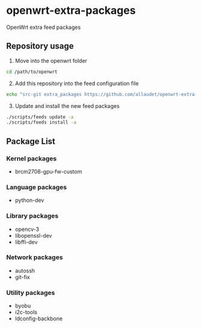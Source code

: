 # openwrt-extra-packages
OpenWrt extra feed packages

## Repository usage
1. Move into the openwrt folder

  ```bash
  cd /path/to/openwrt
  ```
2. Add this repository into the feed configuration file

  ```bash
  echo "src-git extra_packages https://github.com/allaudet/openwrt-extra-packages.git" >> feeds.conf.default
  ```
3. Update and install the new feed packages

  ```bash
  ./scripts/feeds update -a
  ./scripts/feeds install -a
  ```

## Package List

### Kernel packages
* brcm2708-gpu-fw-custom

### Language packages
* python-dev

### Library packages
* opencv-3
* libopenssl-dev
* libffi-dev

### Network packages
* autossh
* git-fix

### Utility packages
* byobu
* i2c-tools
* ldconfig-backbone
